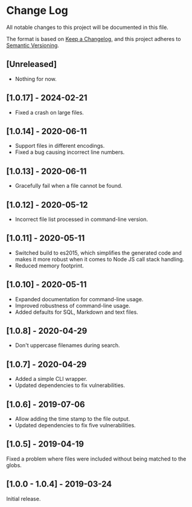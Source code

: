 # Change Log
All notable changes to this project will be documented in this file.

The format is based on [Keep a Changelog](https://keepachangelog.com/en/1.0.0/),
and this project adheres to [Semantic Versioning](https://semver.org/spec/v2.0.0.html).

## [Unreleased]

* Nothing for now.

## [1.0.17] - 2024-02-21

* Fixed a crash on large files.

## [1.0.14] - 2020-06-11

* Support files in different encodings.
* Fixed a bug causing incorrect line numbers.

## [1.0.13] - 2020-06-11

* Gracefully fail when a file cannot be found.

## [1.0.12] - 2020-05-12

* Incorrect file list processed in command-line version.

## [1.0.11] - 2020-05-11

* Switched build to es2015, which simplifies the generated code and makes it more robust when it comes to Node JS call stack handling.
* Reduced memory footprint.

## [1.0.10] - 2020-05-11

* Expanded documentation for command-line usage.
* Improved robustness of command-line usage.
* Added defaults for SQL, Markdown and text files.

## [1.0.8] - 2020-04-29

* Don't uppercase filenames during search.

## [1.0.7] - 2020-04-29

* Added a simple CLI wrapper.
* Updated dependencies to fix vulnerabilities.

## [1.0.6] - 2019-07-06

* Allow adding the time stamp to the file output.
* Updated dependencies to fix five vulnerabilities.

## [1.0.5] - 2019-04-19

Fixed a problem where files were included without being matched to the globs.

## [1.0.0 - 1.0.4] - 2019-03-24

Initial release.

